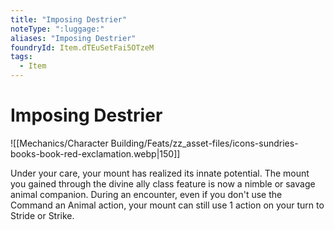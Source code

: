 ```yaml
---
title: "Imposing Destrier"
noteType: ":luggage:"
aliases: "Imposing Destrier"
foundryId: Item.dTEuSetFai5OTzeM
tags:
  - Item
---
```


# Imposing Destrier
![[Mechanics/Character Building/Feats/zz_asset-files/icons-sundries-books-book-red-exclamation.webp|150]]

Under your care, your mount has realized its innate potential. The mount you gained through the divine ally class feature is now a nimble or savage animal companion. During an encounter, even if you don't use the Command an Animal action, your mount can still use 1 action on your turn to Stride or Strike.
